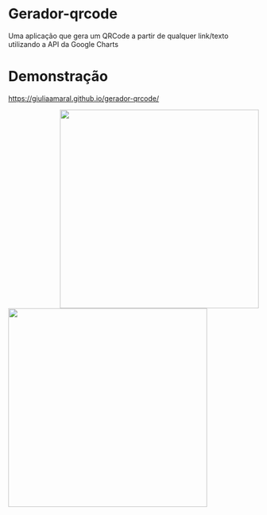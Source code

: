 # Gerador-qrcode
Uma aplicação que gera um QRCode a partir de qualquer link/texto utilizando a API da Google Charts

# Demonstração

https://giuliaamaral.github.io/gerador-qrcode/

<img src="https://i.imgur.com/kXHBbP3.png" min-width="400px" max-width="400px" width="400px" align="right">
<img src="https://i.imgur.com/JADQJM3.png" min-width="400px" max-width="400px" width="400px" >
